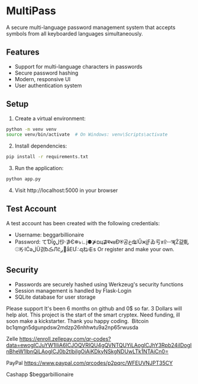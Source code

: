 # MultiPass

A secure multi-language password management system that accepts symbols from all keyboarded languages simultaneously.

## Features

- Support for multi-language characters in passwords
- Secure password hashing
- Modern, responsive UI
- User authentication system

## Setup

1. Create a virtual environment:
```bash
python -m venv venv
source venv/bin/activate  # On Windows: venv\Scripts\activate
```

2. Install dependencies:
```bash
pip install -r requirements.txt
```

3. Run the application:
```bash
python app.py
```

4. Visit http://localhost:5000 in your browser

## Test Account

A test account has been created with the following credentials:
- Username: beggarbillionaire
- Password: てƊΐƍل仯‧∌Є⛯ঌ∟ϳ⚉⋡םц⋣बҹʁĐ⛨공ڂʥٲŰжjƑゐ亏ข۩⚋ॠŻ걂֖乹⚾Ӄ‧ӀĆəڶÜ걹ƀڪЛĉׯږǻЕƯ∴ɋね∉s
Or register and make your own.

## Security

- Passwords are securely hashed using Werkzeug's security functions
- Session management is handled by Flask-Login
- SQLite database for user storage 


Please support It's been 6 months on github and 0$ so far. 3 Dollars will help alot. This project is the start of the smart cryptex. Need funding, ill soon make a kickstarter. Thank you happy coding.
 Bitcoin
bc1qmgn5dgunpdsw2mdzp26nhhwtu9a2np65rwusda

Zelle
https://enroll.zellepay.com/qr-codes?data=ewogICJuYW1lIiA6ICJOQVRIQU4gQVNTQUYiLAogICJhY3Rpb24iIDogInBheW1lbnQiLAogICJ0b2tlbiIgOiAiKDkyNSkgNDUwLTk1NTAiCn0=

PayPal
https://www.paypal.com/qrcodes/p2pqrc/WFEUVNJPT35CY

Cashapp 
$beggarbillionaire
